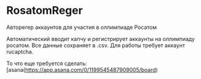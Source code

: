# RosatomReger
Авторегер аккаунтов для участия в оллимпиаде Росатом

Автоматический вводит капчу и регистрирует аккаунты на оллимпиаду росатом. Все данные сохраняет в .csv. Для работы требует аккаунт rucaptcha.

То что еще  требуется сделать: [asana(https://app.asana.com/0/1199545487909005/board)

